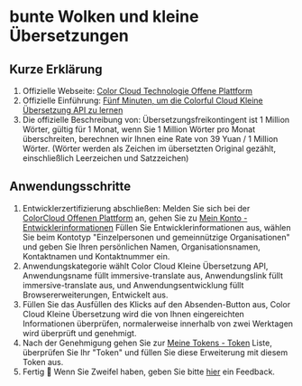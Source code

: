 # bunte Wolken und kleine Übersetzungen

## Kurze Erklärung

1. Offizielle Webseite: [Color Cloud Technologie Offene Plattform](https://dashboard.caiyunapp.com/)
2. Offizielle Einführung: [Fünf Minuten, um die Colorful Cloud Kleine Übersetzung API zu lernen](https://docs.caiyunapp.com/blog/2018/09/03/lingocloud-api/)
3. Die offizielle Beschreibung von: Übersetzungsfreikontingent ist 1 Million Wörter, gültig für 1 Monat, wenn Sie 1 Million Wörter pro Monat überschreiten, berechnen wir Ihnen eine Rate von 39 Yuan / 1 Million Wörter. (Wörter werden als Zeichen im übersetzten Original gezählt, einschließlich Leerzeichen und Satzzeichen)

## Anwendungsschritte

1. Entwicklerzertifizierung abschließen: Melden Sie sich bei der [ColorCloud Offenen Plattform](https://dashboard.caiyunapp.com/) an, gehen Sie zu [Mein Konto - Entwicklerinformationen](https://dashboard.caiyunapp.com/user/user/info/) Füllen Sie Entwicklerinformationen aus, wählen Sie beim Kontotyp "Einzelpersonen und gemeinnützige Organisationen" und geben Sie Ihren persönlichen Namen, Organisationsnamen, Kontaktnamen und Kontaktnummer ein.
2. Anwendungskategorie wählt Color Cloud Kleine Übersetzung API, Anwendungsname füllt immersive-translate aus, Anwendungslink füllt immersive-translate aus, und Anwendungsentwicklung füllt Browsererweiterungen, Entwickelt aus.
3. Füllen Sie das Ausfüllen des Klicks auf den Absenden-Button aus, Color Cloud Kleine Übersetzung wird die von Ihnen eingereichten Informationen überprüfen, normalerweise innerhalb von zwei Werktagen wird überprüft und genehmigt.
4. Nach der Genehmigung gehen Sie zur [Meine Tokens - Token](https://dashboard.caiyunapp.com/v1/token/) Liste, überprüfen Sie Ihr "Token" und füllen Sie diese Erweiterung mit diesem Token aus.
5. Fertig 🎉 Wenn Sie Zweifel haben, geben Sie bitte [hier](https://github.com/immersive-translate/immersive-translate/issues/137) ein Feedback.